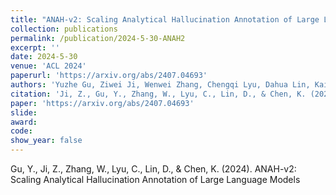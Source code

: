 ```yaml
---
title: "ANAH-v2: Scaling Analytical Hallucination Annotation of Large Language Models"
collection: publications
permalink: /publication/2024-5-30-ANAH2
excerpt: ''
date: 2024-5-30
venue: 'ACL 2024'
paperurl: 'https://arxiv.org/abs/2407.04693'
authors: 'Yuzhe Gu, Ziwei Ji, Wenwei Zhang, Chengqi Lyu, Dahua Lin, Kai Chen'
citation: 'Ji, Z., Gu, Y., Zhang, W., Lyu, C., Lin, D., & Chen, K. (2024). ANAH-v2: Scaling Analytical Hallucination Annotation of Large Language Models'
paper: 'https://arxiv.org/abs/2407.04693'
slide:
award:
code:
show_year: false
---
```


Gu, Y., Ji, Z., Zhang, W., Lyu, C., Lin, D., & Chen, K. (2024). ANAH-v2: Scaling Analytical Hallucination Annotation of Large Language Models
 